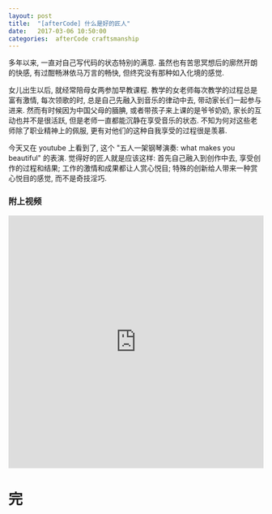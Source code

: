 ```yaml
---
layout: post
title:  "[afterCode] 什么是好的匠人"
date:   2017-03-06 10:50:00
categories:  afterCode craftsmanship
---
```



多年以来, 一直对自己写代码的状态特别的满意. 虽然也有苦思冥想后的廓然开朗的快感, 有过酣畅淋依马万言的畅快, 但终究没有那种如入化境的感觉.

女儿出生以后, 就经常陪母女两参加早教课程. 教学的女老师每次教学的过程总是富有激情, 每次领歌的时, 总是自己先融入到音乐的律动中去, 带动家长们一起参与进来. 然而有时候因为中国父母的腼腆, 或者带孩子来上课的是爷爷奶奶, 家长的互动也并不是很活跃, 但是老师一直都能沉静在享受音乐的状态. 不知为何对这些老师除了职业精神上的佩服, 更有对他们的这种自我享受的过程很是羡慕.

今天又在 youtube 上看到了, 这个 "五人一架钢琴演奏: what makes you beautiful" 的表演. 觉得好的匠人就是应该这样: 首先自己融入到创作中去, 享受创作的过程和结果; 工作的激情和成果都让人赏心悦目; 特殊的创新给人带来一种赏心悦目的感觉, 而不是奇技淫巧.


### 附上视频

<iframe height="498" width="100%" src="http://player.youku.com/embed/XMjYwMjg4NTQ1Mg==" frameborder="0" allowfullscreen="allowfullscreen" ></iframe>


# 完
